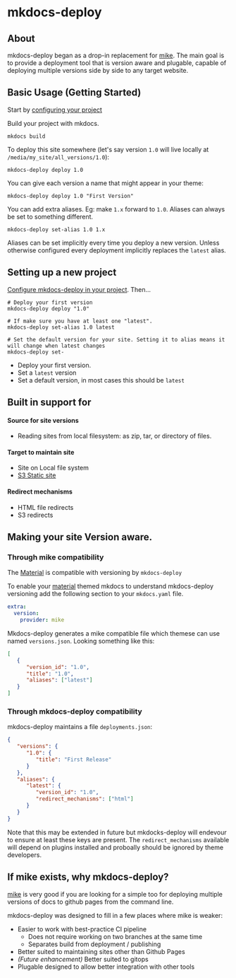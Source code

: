 # mkdocs-deploy

## About

mkdocs-deploy began as a drop-in replacement for [mike][mike].  The main goal is to provide
a deployment tool that is version aware and plugable, capable of deploying multiple versions side by side to any target
website.

## Basic Usage (Getting Started)

Start by [configuring your project](configuration)

Build your project with mkdocs.

```shell
mkdocs build
```

To deploy this site somewhere (let's say version `1.0` will live locally at `/media/my_site/all_versions/1.0`):

```shell
mkdocs-deploy deploy 1.0
```

You can give each version a name that might appear in your theme:
```shell
mkdocs-deploy deploy 1.0 "First Version"
```

You can add extra aliases. Eg: make `1.x` forward to `1.0`.  Aliases can always be set to something different.

```shell
mkdocs-deploy set-alias 1.0 1.x
```

Aliases can be set implicitly every time you deploy a new version.  Unless otherwise configured every deployment 
implicitly replaces the `latest` alias.

## Setting up a new project

[Configure mkdocs-deploy in your project](configuration). Then...

```shell
# Deploy your first version
mkdocs-deploy deploy "1.0"

# If make sure you have at least one "latest".
mkdocs-deploy set-alias 1.0 latest 

# Set the default version for your site. Setting it to alias means it will change when latest changes
mkdocs-deploy set-
```
- Deploy your first version.
- Set a `latest` version
- Set a default version, in most cases this should be `latest`

## Built in support for

#### Source for site versions

 - Reading sites from local filesystem: as zip, tar, or directory of files.

#### Target to maintain site

 - Site on Local file system
 - [S3 Static site][aws s3 site]

#### Redirect mechanisms

 - HTML file redirects
 - S3 redirects

## Making your site Version aware.

### Through mike compatibility

The [Material](https://squidfunk.github.io/mkdocs-material/) is compatible with versioning by `mkdocs-deploy`

To enable your [material][material] themed mkdocs to understand mkdocs-deploy versioning add the following section to 
your `mkdocs.yaml` file.

```yaml
extra:
  version:
    provider: mike
```

Mkdocs-deploy generates a mike compatible file which themese can use named `versions.json`.  Looking something like this:

```json
[
   {
      "version_id": "1.0", 
      "title": "1.0", 
      "aliases": ["latest"]
   }
]
```

### Through mkdocs-deploy compatibility

mkdocs-deploy maintains a file `deployments.json`:

```json
{
   "versions": {
      "1.0": {
         "title": "First Release"
      }
   }, 
   "aliases": {
      "latest": {
         "version_id": "1.0", 
         "redirect_mechanisms": ["html"]
      }
   }
}
```

Note that this may be extended in future but mkdocks-deploy will endevour to ensure at least these keys are present.
The `redirect_mechanisms` available will depend on plugins installed and proboally should be ignored by theme
developers.


## If mike exists, why mkdocs-deploy?

[mike] is very good if you are looking for a simple too for deploying multiple versions of docs to github pages
from the command line.

mkdocs-deploy was designed to fill in a few places where mike is weaker:
 - Easier to work with best-practice CI pipeline
   - Does not require working on two branches at the same time
   - Separates build from deployment / publishing
 - Better suited to maintaining sites other than Github Pages
 - _(Future enhancement)_ Better suited to gitops
 - Plugable designed to allow better integration with other tools

[mike]: https://github.com/jimporter/mike "Manage multiple versions of your MkDocs-powered documentation via Git"
[aws s3 site]: https://docs.aws.amazon.com/AmazonS3/latest/userguide/WebsiteHosting.html "Hosting a static website using Amazon S3"
[material]: https://squidfunk.github.io/mkdocs-material/ "Mkdocs theme named 'material'"
